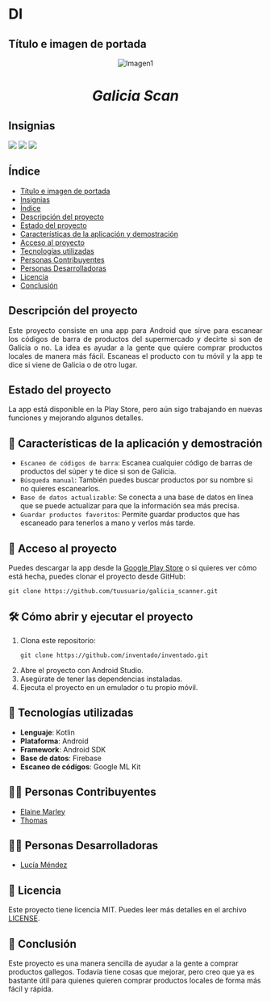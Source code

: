 # DI

## Título e imagen de portada
<p align="center">
  <img src="https://github.com/user-attachments/assets/bf5559c6-2e2a-4f5b-aa17-d9801e634a5d" alt="Imagen1">
</p>
<h1 align="center"> <em> Galicia Scan </em> </h1>

## Insignias

<p align="left">
   <img src="https://img.shields.io/badge/STATUS-EN%20DESARROLLO-green">
   <img src="https://img.shields.io/badge/LENGUAJE-KOTLIN-orange">
   <img src="https://img.shields.io/badge/PLATAFORMA-ANDROID-blue">
   </p>

## Índice

* [Título e imagen de portada](#Título-e-imagen-de-portada)
* [Insignias](#insignias)
* [Índice](#índice)
* [Descripción del proyecto](#descripción-del-proyecto)
* [Estado del proyecto](#estado-del-proyecto)
* [Características de la aplicación y demostración](#características-de-la-aplicación-y-demostración)
* [Acceso al proyecto](#acceso-al-proyecto)
* [Tecnologías utilizadas](#tecnologías-utilizadas)
* [Personas Contribuyentes](#personas-contribuyentes)
* [Personas Desarrolladoras](#personas-desarrolladoras)
* [Licencia](#licencia)
* [Conclusión](#conclusión)

## Descripción del proyecto 

<p align="justify">
Este proyecto consiste en una app para Android que sirve para escanear los códigos de barra de productos del supermercado y decirte si son de Galicia o no. La idea es ayudar a la gente que quiere comprar productos locales de manera más fácil. Escaneas el producto con tu móvil y la app te dice si viene de Galicia o de otro lugar.</p>

## Estado del proyecto

<p align="justify">
La app está disponible en la Play Store, pero aún sigo trabajando en nuevas funciones y mejorando algunos detalles.</p>

## :hammer: Características de la aplicación y demostración

- `Escaneo de códigos de barra`: Escanea cualquier código de barras de productos del súper y te dice si son de Galicia.
- `Búsqueda manual`: También puedes buscar productos por su nombre si no quieres escanearlos.
- `Base de datos actualizable`: Se conecta a una base de datos en línea que se puede actualizar para que la información sea más precisa.
- `Guardar productos favoritos`: Permite guardar productos que has escaneado para tenerlos a mano y verlos más tarde.

## 📁 Acceso al proyecto

Puedes descargar la app desde la [Google Play Store](https://play.google.com/store/apps/details?id=com.example.galicia_scanner) o si quieres ver cómo está hecha, puedes clonar el proyecto desde GitHub:

```
git clone https://github.com/tuusuario/galicia_scanner.git
```

## 🛠️ Cómo abrir y ejecutar el proyecto

1. Clona este repositorio:
   ```
   git clone https://github.com/inventado/inventado.git
   ```
2. Abre el proyecto con Android Studio.
3. Asegúrate de tener las dependencias instaladas.
4. Ejecuta el proyecto en un emulador o tu propio móvil.

## 🚀 Tecnologías utilizadas

- **Lenguaje**: Kotlin
- **Plataforma**: Android
- **Framework**: Android SDK
- **Base de datos**: Firebase
- **Escaneo de códigos**: Google ML Kit

## 👩‍💻 Personas Contribuyentes

- [Elaine Marley](https://github.com/contribuyente1)
- [Thomas](https://github.com/contribuyente2)

## 👩‍💻 Personas Desarrolladoras

- [Lucía Méndez](https://github.com/lmendezrodriguez)

## 📜 Licencia

Este proyecto tiene licencia MIT. Puedes leer más detalles en el archivo [LICENSE](LICENSE).

## 📌 Conclusión

Este proyecto es una manera sencilla de ayudar a la gente a comprar productos gallegos. Todavía tiene cosas que mejorar, pero creo que ya es bastante útil para quienes quieren comprar productos locales de forma más fácil y rápida.
